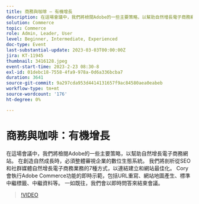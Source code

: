 ```yaml
---
title: 商務與咖啡 — 有機增長
description: 在這場會議中，我們將檢閱Adobe的一些主要策略，以幫助自然增長電子商務網站。 在創造自然成長時，必須整體審視企業的數位生態系統。 我們將剖析從SEO和社群媒體自然增長電子商務業務的7種方式，以連結建立和網站最佳化。 Cory會執行Adobe Commerce功能的即時示範，包括URL重寫、網站地圖產生、標準中繼標籤、中繼資料等。 一如既往，我們會以即時問答來結束會議。
solution: Commerce
topic: Commerce
role: Admin, Leader, User
level: Beginner, Intermediate, Experienced
doc-type: Event
last-substantial-update: 2023-03-03T00:00:00Z
jira: KT-11945
thumbnail: 3416128.jpeg
event-start-time: 2023-2-23 08:30-8
exl-id: 01debc18-7558-4fa9-978a-0d6a336bcba7
duration: 3641
source-git-commit: 9a297cda953d4414131657f9ac84580aea0eabeb
workflow-type: tm+mt
source-wordcount: '176'
ht-degree: 0%

---
```


# 商務與咖啡：有機增長

在這場會議中，我們將檢閱Adobe的一些主要策略，以幫助自然增長電子商務網站。 在創造自然成長時，必須整體審視企業的數位生態系統。 我們將剖析從SEO和社群媒體自然增長電子商務業務的7種方式，以連結建立和網站最佳化。 Cory會執行Adobe Commerce功能的即時示範，包括URL重寫、網站地圖產生、標準中繼標籤、中繼資料等。 一如既往，我們會以即時問答來結束會議。

>[!VIDEO](https://video.tv.adobe.com/v/3416128/?quality=12&learn=on)
